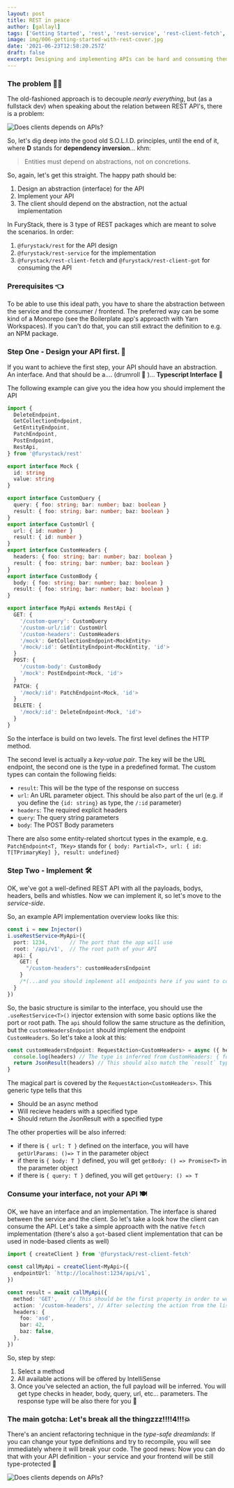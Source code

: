 ```yaml
---
layout: post
title: REST in peace
author: [gallayl]
tags: ['Getting Started', 'rest', 'rest-service', 'rest-client-fetch', 'rest-client-got']
image: img/006-getting-started-with-rest-cover.jpg
date: '2021-06-23T12:58:20.257Z'
draft: false
excerpt: Designing and implementing APIs can be hard and consuming them can be frustrating, if they doesn't work as expected. REST API as a Typescript interface for the rescue!
---
```


### The problem 🤷‍♂️

The old-fashioned approach is to decouple _nearly everything_, but (as a fullstack dev) when speaking about the relation between REST API's, there is a problem:

![Does clients depends on APIs?](img/006-joker.jpg)

So, let's dig deep into the good old S.O.L.I.D. principles, until the end of it, where **D** stands for **dependency inversion**... khm:

> Entities must depend on abstractions, not on concretions.

So, again, let's get this straight. The happy path should be:
1. Design an abstraction (interface) for the API
1. Implement your API
1. The client should depend on the abstraction, not the actual implementation

In FuryStack, there is 3 type of REST packages which are meant to solve the scenarios. In order:
1. `@furystack/rest` for the API design
1. `@furystack/rest-service` for the implementation
1. `@furystack/rest-client-fetch` and `@furystack/rest-client-got` for consuming the API

### Prerequisites 👈

To be able to use this ideal path, you have to share the abstraction between the service and the consumer / frontend.
The preferred way can be some kind of a Monorepo (see the Boilerplate app's approacth with Yarn Workspaces).
If you can't do that, you can still extract the definition to e.g. an NPM package. 

### Step One - Design your API first. 📐

If you want to achieve the first step, your API should have an abstraction. An interface. And that should be a.... (drumroll 🥁 )... **Typescript Interface** 🎉

The following example can give you the idea how you should implement the API

```ts
import {
  DeleteEndpoint,
  GetCollectionEndpoint,
  GetEntityEndpoint,
  PatchEndpoint,
  PostEndpoint,
  RestApi,
} from '@furystack/rest'

export interface Mock {
  id: string
  value: string
}

export interface CustomQuery {
  query: { foo: string; bar: number; baz: boolean }
  result: { foo: string; bar: number; baz: boolean }
}
export interface CustomUrl {
  url: { id: number }
  result: { id: number }
}
export interface CustomHeaders {
  headers: { foo: string; bar: number; baz: boolean }
  result: { foo: string; bar: number; baz: boolean }
}
export interface CustomBody {
  body: { foo: string; bar: number; baz: boolean }
  result: { foo: string; bar: number; baz: boolean }
}

export interface MyApi extends RestApi {
  GET: {
    '/custom-query': CustomQuery
    '/custom-url/:id': CustomUrl
    '/custom-headers': CustomHeaders
    '/mock': GetCollectionEndpoint<MockEntity>
    '/mock/:id': GetEntityEndpoint<MockEntity, 'id'>
  }
  POST: {
    '/custom-body': CustomBody
    '/mock': PostEndpoint<Mock, 'id'>
  }
  PATCH: {
    '/mock/:id': PatchEndpoint<Mock, 'id'>
  }
  DELETE: {
    '/mock/:id': DeleteEndpoint<Mock, 'id'>
  }
}
```

So the interface is build on two levels. The first level defines the HTTP method.

The second level is actually a _key-value pair_. The key will be the URL endpoint, the second one is the type in a predefined format.
The custom types can contain the following fields:
 - `result`: This will be the type of the response on success
 - `url`: An URL parameter object. This should be also part of the url (e.g. if you define the `{id: string}` as type, the `/:id` parameter)
 - `headers`: The required explicit headers
 - `query`: The query string parameters
 - `body`: The POST Body parameters

There are also some entity-related shortcut types in the example, e.g. `PatchEndpoint<T, TKey>` stands for `{ body: Partial<T>, url: { id: T[TPrimaryKey] }, result: undefined}`

### Step Two - Implement 🛠

OK, we've got a well-defined REST API with all the payloads, bodys, headers, bells and whistles. Now we can implement it, so let's move to the _service-side_.

So, an example API implementation overview looks like this:
```ts
const i = new Injector()
i.useRestService<MyApi>({
  port: 1234,       // The port that the app will use
  root: '/api/v1',  // The root path of your API
  api: {
    GET: {
      "/custom-headers": customHeadersEndpoint
    }
    /*(...and you should implement all endpoints here if you want to compile it. Good luck ;) )*/
  }
})
```

So, the basic structure is similar to the interface, you should use the `.useRestService<T>()` injector extension with some basic options like the port or root path.
The `api` should follow the same structure as the definition, but the `customHeadersEndpoint` should implement the endpoint `CustomHeaders`. So let's take a look at this:

```ts
const customHeadersEndpoint: RequestAction<CustomHeaders> = async ({ headers }) => {
  console.log(headers) // The type is inferred from CustomHeaders: { foo: string; bar: number; baz: boolean }
  return JsonResult(headers) // This should also match the `result` type
}
```

The magical part is covered by the `RequestAction<CustomHeaders>`. This generic type tells that this
 - Should be an async method
 - Will recieve headers with a specified type
 - Should return the JsonResult with a specified type

The other properties will be also inferred:
 - if there is `{ url: T }` defined on the interface, you will have `getUrlParams: ()=> T` in the parameter object
 - if there is `{ body: T }` defined, you will get `getBody: () => Promise<T>` in the parameter object
 - if there is `{ query: T }` defined, you will get `getQuery: () => T`

### Consume your interface, not your API 🍽

OK, we have an interface and an implementation. The interface is shared between the service and the client. So let's take a look how the client can consume the API.
Let's take a simple approacth with the native `fetch` implementation (there's also a `got`-based client implementation that can be used in node-based clients as well)

```ts
import { createClient } from '@furystack/rest-client-fetch'

const callMyApi = createClient<MyApi>({
  endpointUrl: `http://localhost:1234/api/v1`,
})

const result = await callMyApi({
  method: 'GET',    // This should be the first property in order to work with Intellisense
  action: '/custom-headers', // After selecting the action from the list, other required properties will be inferred and required
  headers: {
    foo: 'asd',
    bar: 42,
    baz: false,
  },
})
```

So, step by step:
1. Select a method
1. All available actions will be offered by IntelliSense
1. Once you've selected an action, the full payload will be inferred. You will get type checks in header, body, query, url, etc... parameters. The response type will be also there for you 💚

### The main gotcha: Let's break all the thingzzz!!!!4!!!💥

There's an ancient refactoring technique in the _type-safe dreamlands_: If you can change your type definitions and try to recompile, you will see immediately where it will break your code.
The good news: Now you can do that with your API definition - your service and your frontend will be still type-protected 🙌

![Does clients depends on APIs?](img/006-hulk.gif)